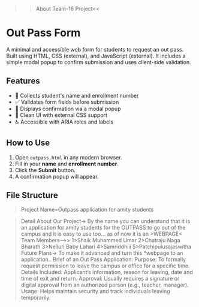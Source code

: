 >>About Team-16 Project<<
# Out Pass Form

A minimal and accessible web form for students to request an out pass. Built using HTML, CSS (external), and JavaScript (external). It includes a simple modal popup to confirm submission and uses client-side validation.

## Features

- 🧾 Collects student's name and enrollment number
- ✅ Validates form fields before submission
- 💬 Displays confirmation via a modal popup
- 🎨 Clean UI with external CSS support
- ♿️ Accessible with ARIA roles and labels

## How to Use

1. Open `outpass.html` in any modern browser.
2. Fill in your **name** and **enrollment number**.
3. Click the **Submit** button.
4. A confirmation popup will appear.

## File Structure

> Project Name=Outpass application for amity students

> Detail About Our Project-> 
                              By the name you can understand that it is an application for amity students for the OUTPASS to go out of the campus and it is easy to use too...
                              as of now it is an >WEBPAGE<
> Team Members-->>
                    1>Shaik Muhammed Umar
                    2>Chatraju Naga Bharath
                    3>Nelluri Baby Lahari
                    4>Samriddhiii
                    5>Patchipulusajaswitha
> Future Plans-> To make it advanced and turn this *webpage to an application..
 Brief of an Out Pass Application:
Purpose: To formally request permission to leave the campus or office for a specific time.
Details Included: Applicant’s information, reason for leaving, date and time of exit and return.
Approval: Usually requires a signature or digital approval from an authorized person (e.g., teacher, manager).
Usage: Helps maintain security and track individuals leaving temporarily.
                           
